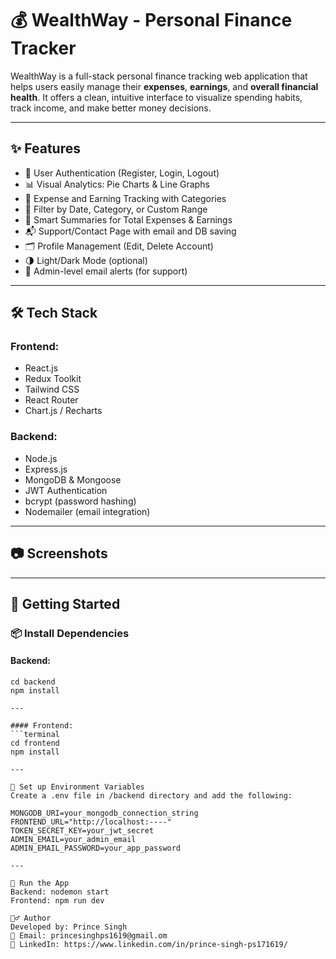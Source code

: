 # 💰 WealthWay - Personal Finance Tracker

WealthWay is a full-stack personal finance tracking web application that helps users easily manage their **expenses**, **earnings**, and **overall financial health**. It offers a clean, intuitive interface to visualize spending habits, track income, and make better money decisions.

---

## ✨ Features

- 🔐 User Authentication (Register, Login, Logout)
- 📊 Visual Analytics: Pie Charts & Line Graphs
- 🧾 Expense and Earning Tracking with Categories
- 📅 Filter by Date, Category, or Custom Range
- 🧠 Smart Summaries for Total Expenses & Earnings
- 📬 Support/Contact Page with email and DB saving
- 🗂 Profile Management (Edit, Delete Account)
- 🌗 Light/Dark Mode (optional)
- 🔧 Admin-level email alerts (for support)

---

## 🛠 Tech Stack

### Frontend:
- React.js
- Redux Toolkit
- Tailwind CSS
- React Router
- Chart.js / Recharts

### Backend:
- Node.js
- Express.js
- MongoDB & Mongoose
- JWT Authentication
- bcrypt (password hashing)
- Nodemailer (email integration)

---

## 📷 Screenshots

<!-- Add screenshots here if available -->
<!-- Example: ![Dashboard](./screenshots/dashboard.png) -->

---

## 🧪 Getting Started

### 📦 Install Dependencies

#### Backend:
```terminal
cd backend
npm install

---

#### Frontend:
```terminal
cd frontend
npm install

---

🔐 Set up Environment Variables
Create a .env file in /backend directory and add the following:

MONGODB_URI=your_mongodb_connection_string
FRONTEND_URL="http://localhost:----"
TOKEN_SECRET_KEY=your_jwt_secret
ADMIN_EMAIL=your_admin_email
ADMIN_EMAIL_PASSWORD=your_app_password

---

🚀 Run the App
Backend: nodemon start
Frontend: npm run dev

🙋‍♂️ Author
Developed by: Prince Singh
📧 Email: princesinghps1619@gmail.om
🔗 LinkedIn: https://www.linkedin.com/in/prince-singh-ps171619/

